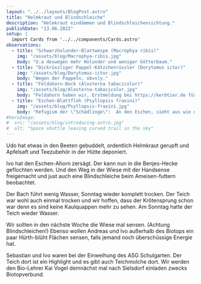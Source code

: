 ```yaml
---
layout: "../../layouts/BlogPost.astro"
title: "Helmkraut und Blindschleiche"
description: "Helmkraut eindämmen und Blindschleichensichtung."
publishDate: "13.06.2022"
setup: |
  import Cards from '../../components/Cards.astro'
observations:
  - title: "Schwarzholunder-Blattwespe (Macrophya ribis)"
    img: "/assets/blog/Macrophya-ribis.jpg"
    body: "U.a deswegen mehr Holunder und weniger Götterbaum."
  - title: "Dickrüssliger Pappel-Kätzchenrüssler (Dorytomus ictor)"
    img: "/assets/blog/Dorytomus-ictor.jpg"
    body: "Wegen der Pappeln, obvsly."
  - title: "Feldahorn-Bock (Alosterna tabacicolor)"
    img: "/assets/blog/Alosterna-tabacicolor.jpg"
    body: "Feldahorn haben wir, Erstmeldung bei https://kerbtier.de für MTB 5007 Köln 😎."
  - title: "Eschen-Blattfloh (Psyllopsis fraxini)"
    img: "/assets/blog/Psyllopsis-fraxini.jpg"
    body: "Refugium der \"Schädlinge\":  An den Eschen, sieht aus wie die Kräuselkrankheit."
#heroImage:
#  src: "/assets/blog/introducing-astro.jpg"
#  alt: "Space shuttle leaving curved trail in the sky"
---
```


Udo hat etwas in den Beeten gebuddelt, ordentlich Helmkraut gerupft und Apfelsaft und Teezubehör in der Hütte deponiert.

Ivo hat den Eschen-Ahorn zersägt. Der kann nun in die Benjes-Hecke geflochten werden.
Und den Weg in der Wiese mit der Handsense freigemacht und just auch eine Blindschleiche beim Ameisen-futtern beobachtet.

Der Bach führt wenig Wasser, Sonntag wieder komplett trocken.
Der Teich war wohl auch einmal trocken und wir hoffen, dass der Krötensprung schon war denn es sind keine Kaulquappen mehr zu sehen.
Am Sonntag hatte der Teich wieder Wasser.

Wir sollten in den nächste Woche die Wiese mal sensen. (Achtung Blindschleichen!)
Ebenso wollen Andreas und Ivo außerhalb des Biotops ein paar Hürth-blüht Flächen sensen, falls jemand noch überschüssige Energie hat.

Sebastian und Ivo waren bei der Einweihung des ASG Schulgarten.
Der Teich dort ist ein Highlight und es gibt auch Teichmolche dort.
Wir werden den Bio-Lehrer Kai Vogel demnächst mal nach Sielsdorf einladen zwecks Biotopverbund.

<Cards observations={frontmatter.observations} />
